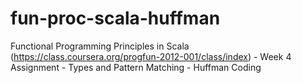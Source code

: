 fun-proc-scala-huffman
======================

Functional Programming Principles in Scala (https://class.coursera.org/progfun-2012-001/class/index) - Week 4 Assignment - Types and Pattern Matching - Huffman Coding 